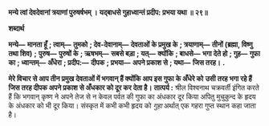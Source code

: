 **मन्ये त्वां देवदेवानां त्रयाणां पुरुषर्षभम् ।** **यद्बाधसे गुहाध्वान्तं प्रदीप: प्रभया यथा ॥ २९॥** 

**शब्दार्थ** 

**मन्ये—** **मानता हूँ** **; त्वाम्—** **तुमको** **; देव-देवानाम्—** **देवताओं के प्रमुख के** **; त्रयाणाम्—** **तीनों (ब्रह्मा, विष्णु तथा शिव)** **;** **पुरुष—** **पुरुषों के** **; ऋषभम्—** **सबसे बड़ा** **; यत्—** **क्योंकि** **; बाधसे—** **भगा देते हो** **; गुह—** **गुफा का** **; ध्वान्तम्—** **अँधेरा** **; प्रदीप:—** **दीपक** **; प्रभया—** **अपने प्रकाश से** **; यथा—** **जिस तरह।** **.** 

**मेरे विचार से आप तीन प्रमुख देवताओं में भगवान् हैं क्योंकि आप इस गुफा के अँधेरे को** **उसी तरह भगा रहे हैं जिस तरह दीपक अपने प्रकाश से अँधकार को दूर कर देता है।** **तात्पर्य :** श्रील विश्वनाथ चक्रवर्ती इंगित करते हैं कि भगवान् कृष्ण ने अपने तेज से न केवल पर्वत की गुफा का अंधकार दूर किया अपितु मुचुकुन्द के हृदय के अंधकार को भी दूर किया। संस्कृत में कभी कभी हृदय को *गुहा* अर्थात् एक गहरा गुप्त स्थान कहा जाता है।  